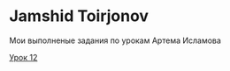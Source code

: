 # Jamshid Toirjonov
Мои выполненые задания по урокам Артема Исламова

[Урок 12](Jamaka98.github.io/lesson_12/"Готовая")
